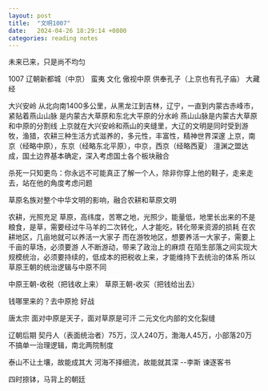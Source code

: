 ```yaml
---
layout: post
title:  "文明1007"
date:   2024-04-26 18:29:14 +0800
categories: reading notes
---
```


未来已来，只是尚不均匀

1007 辽朝新都城（中京）  蛮夷
文化 傲视中原 供奉孔子（上京也有孔子庙） 大藏经

大兴安岭 从北向南1400多公里，从黑龙江到吉林，辽宁，一直到内蒙古赤峰市，紧贴着燕山山脉
是内蒙古大草原和东北大平原的分水岭
燕山山脉是内蒙古大草原和中原的分割线
上京就在大兴安岭和燕山的夹缝里，大辽的文明是同时受到游牧，渔猎，农耕三种生活方式滋养的，多元性，丰富性，精神世界深邃
上京，南京（经略中原），东京（经略东北平原），中京，西京（经略西夏）
澶渊之盟达成，国土边界基本确定，深入考虑国土各个板块融合

杀死一只知更鸟：你永远不可能真正了解一个人，除非你穿上他的鞋子，走来走去，站在他的角度考虑问题

草原名族对整个中华文明的影响，融合农耕和草原文明

农耕，光照充足
草原，高纬度，苦寒之地，光照少，能量低，地里长出来的不是粮食，是草，需要经过牛马羊的二次转化，人才能吃，转化带来资源的损耗
在农耕地区，几亩地就可以养活一大家子
而在游牧地区，想要养活一大家子，需要上千亩的草场，必须要游
人不断游动，带来了政治上的麻烦
在陌生部落之间实现大规模统治，必须要持续的，低成本的把税收上来，才能维持下去统治的体系
所以草原王朝的统治逻辑与中原不同

中原王朝-收税（把钱收上来）
草原王朝-收买（把钱给出去）

钱哪里来的？去中原抢 好战

唐太宗 面对中原是天子，面对草原是可汗
二元文化内部的文化裂缝

辽朝后期 契丹人（表面统治者）75万，汉人240万，渤海人45万，小部落20万
不搞单一治理逻辑，南北两院制度

泰山不让土壤，故能成其大
河海不择细流，故能就其深
--李斯 谏逐客书


四时捺钵，马背上的朝廷


